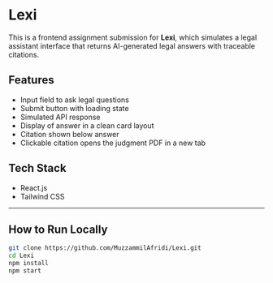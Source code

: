 # Lexi

This is a frontend assignment submission for **Lexi**, which simulates a legal assistant interface that returns AI-generated legal answers with traceable citations.

## Features

- Input field to ask legal questions
- Submit button with loading state
- Simulated API response
- Display of answer in a clean card layout
- Citation shown below answer
- Clickable citation opens the judgment PDF in a new tab


## Tech Stack

- React.js
- Tailwind CSS

---

## How to Run Locally

```bash
git clone https://github.com/MuzzammilAfridi/Lexi.git
cd Lexi
npm install
npm start
